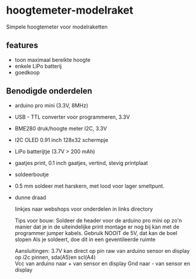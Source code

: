 # hoogtemeter-modelraket
Simpele hoogtemeter voor modelraketten

## features
- toon maximaal bereikte hoogte
- enkele LiPo batterij
- goedkoop
  
##  Benodigde onderdelen
- arduino pro mini (3.3V, 8MHz)
- USB - TTL converter voor programmeren, 3.3V
- BME280 druk/hoogte meter I2C, 3.3V
- I2C OLED 0.91 inch 128x32 schermpje
- LiPo batterijtje (3.7V > 200 mAh)
- gaatjes print, 0.1 inch gaatjes, vertind, stevig printplaat
- soldeerboutje
- 0.5 mm soldeer met harskern, met lood voor lager smeltpunt. 
- dunne draad

  linkjes naar webshops voor onderdelen in links directory

  Tips voor bouw:
  Soldeer de header voor de arduino pro mini op zo'n manier dat je in de uiteindelijke print montage er nog bij kan met de programmer jumper kabels.
  Gebruik NOOIT de 5V, dat kan de boel slopen
  Als je soldeert, doe dit in een geventileerde ruimte

  Aansluitingen:
  3.7V kan direct op pin raw van arduino
  sensor en display op i2c pinnen, sda(A5)en scl(A4)  
  Vcc van arduino naar + van sensor en display
  Gnd naar - van sensor en display
